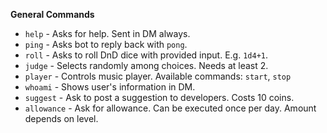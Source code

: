 __General Commands__
- `help`      - Asks for help. Sent in DM always.
- `ping`      - Asks bot to reply back with `pong`.
- `roll`      - Asks to roll DnD dice with provided input. E.g. `1d4+1`.
- `judge`     - Selects randomly among choices. Needs at least 2.
- `player`    - Controls music player. Available commands: `start`, `stop`
- `whoami`    - Shows user's information in DM.
- `suggest`   - Ask to post a suggestion to developers. Costs 10 coins.
- `allowance` - Ask for allowance. Can be executed once per day. Amount depends on level.
